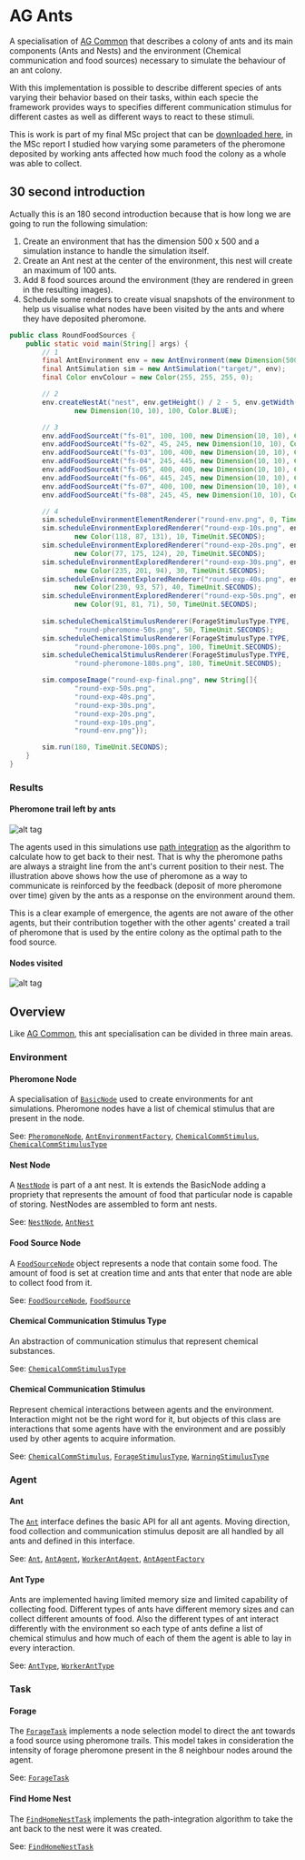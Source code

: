 # AG Ants

A specialisation of [AG Common](https://github.com/luizfilipeabrahao/ag-common) that 
describes a colony of ants and its main components (Ants and Nests) and the 
environment (Chemical communication and food sources) necessary to simulate the 
behaviour of an ant colony.

With this implementation is possible to describe different species of ants varying their
behavior based on their tasks, within each specie the framework provides ways to specifies
different communication stimulus for different castes as well as different ways to react
to these stimuli.

This is work is part of my final MSc project that can be [downloaded here](http://luizfilipe.com/ag/msc-luiz-filipe.pdf),
in the MSc report I studied how varying some parameters of the pheromone deposited by 
working ants affected how much food the colony as a whole was able to collect.

## 30 second introduction

Actually this is an 180 second introduction because that is how long we are going to run
the following simulation:

1. Create an environment that has the dimension 500 x 500 and a simulation instance to 
   handle the simulation itself.
2. Create an Ant nest at the center of the environment, this nest will create an maximum
   of 100 ants.
3. Add 8 food sources around the environment (they are rendered in green in the resulting
   images).
4. Schedule some renders to create visual snapshots of the environment to help us visualise
   what nodes have been visited by the ants and where they have deposited pheromone.

```Java
public class RoundFoodSources {
    public static void main(String[] args) {
        // 1
        final AntEnvironment env = new AntEnvironment(new Dimension(500, 500));
        final AntSimulation sim = new AntSimulation("target/", env);
        final Color envColour = new Color(255, 255, 255, 0);

        // 2
        env.createNestAt("nest", env.getHeight() / 2 - 5, env.getWidth() / 2 - 5, 
                new Dimension(10, 10), 100, Color.BLUE);

        // 3
        env.addFoodSourceAt("fs-01", 100, 100, new Dimension(10, 10), Color.GREEN, 30.0);
        env.addFoodSourceAt("fs-02", 45, 245, new Dimension(10, 10), Color.GREEN, 30.0);
        env.addFoodSourceAt("fs-03", 100, 400, new Dimension(10, 10), Color.GREEN, 30.0);
        env.addFoodSourceAt("fs-04", 245, 445, new Dimension(10, 10), Color.GREEN, 30.0);
        env.addFoodSourceAt("fs-05", 400, 400, new Dimension(10, 10), Color.GREEN, 30.0);
        env.addFoodSourceAt("fs-06", 445, 245, new Dimension(10, 10), Color.GREEN, 30.0);
        env.addFoodSourceAt("fs-07", 400, 100, new Dimension(10, 10), Color.GREEN, 30.0);
        env.addFoodSourceAt("fs-08", 245, 45, new Dimension(10, 10), Color.GREEN, 30.0);

        // 4
        sim.scheduleEnvironmentElementRenderer("round-env.png", 0, TimeUnit.SECONDS);
        sim.scheduleEnvironmentExploredRenderer("round-exp-10s.png", envColour, 
                new Color(118, 87, 131), 10, TimeUnit.SECONDS);
        sim.scheduleEnvironmentExploredRenderer("round-exp-20s.png", envColour, 
                new Color(77, 175, 124), 20, TimeUnit.SECONDS);
        sim.scheduleEnvironmentExploredRenderer("round-exp-30s.png", envColour, 
                new Color(235, 201, 94), 30, TimeUnit.SECONDS);
        sim.scheduleEnvironmentExploredRenderer("round-exp-40s.png", envColour, 
                new Color(230, 93, 57), 40, TimeUnit.SECONDS);
        sim.scheduleEnvironmentExploredRenderer("round-exp-50s.png", envColour, 
                new Color(91, 81, 71), 50, TimeUnit.SECONDS);
        
        sim.scheduleChemicalStimulusRenderer(ForageStimulusType.TYPE, 
                "round-pheromone-50s.png", 50, TimeUnit.SECONDS);
        sim.scheduleChemicalStimulusRenderer(ForageStimulusType.TYPE, 
                "round-pheromone-100s.png", 100, TimeUnit.SECONDS);
        sim.scheduleChemicalStimulusRenderer(ForageStimulusType.TYPE, 
                "round-pheromone-180s.png", 180, TimeUnit.SECONDS);

        sim.composeImage("round-exp-final.png", new String[]{
                "round-exp-50s.png",
                "round-exp-40s.png",
                "round-exp-30s.png",
                "round-exp-20s.png",
                "round-exp-10s.png",
                "round-env.png"});

        sim.run(180, TimeUnit.SECONDS);
    }
}
```

### Results

#### Pheromone trail left by ants

![alt tag](http://luizfilipe.com/ag/intro-pheromone.jpg)

The agents used in this simulations use [path integration](http://en.wikipedia.org/wiki/Path_integration)
as the algorithm to calculate how to get back to their nest. That is why the pheromone 
paths are always a straight line from the ant's current position to their nest. The 
illustration above shows how the use of pheromone as a way to communicate is reinforced
by the feedback (deposit of more pheromone over time) given by the ants as a response on
the environment around them.

This is a clear example of emergence, the agents are not aware of the other agents, but
their contribution together with the other agents' created a trail of pheromone that is
used by the entire colony as the optimal path to the food source.

#### Nodes visited

![alt tag](http://luizfilipe.com/ag/ant-explored.jpg)

## Overview

Like [AG Common](https://github.com/luizfilipeabrahao/ag-common), this ant 
specialisation can be divided in three main areas.

### Environment

#### Pheromone Node

A specialisation of [`BasicNode`](https://github.com/luizfilipeabrahao/ag-common/blob/master/src/main/java/org/ag/common/env/BasicNode.java)
used to create environments for ant simulations. Pheromone nodes have a list of chemical
stimulus that are present in the node.

See: [`PheromoneNode`](src/main/java/org/ag/ants/env/PheromoneNode.java),
[`AntEnvironmentFactory`](src/main/java/org/ag/ants/env/impl/AntEnvironmentFactory.java),
[`ChemicalCommStimulus`](src/main/java/org/ag/ants/env/ChemicalCommStimulus.java),
[`ChemicalCommStimulusType`](src/main/java/org/ag/ants/env/ChemicalCommStimulusType.java)

#### Nest Node

A [`NestNode`](src/main/java/org/ag/ants/env/NestNode.java) is part of a 
ant nest. It is extends the BasicNode adding a propriety that represents the amount 
of food that particular node is capable of storing. NestNodes are assembled to 
form ant nests.

See: [`NestNode`](src/main/java/org/ag/ants/env/NestNode.java),
[`AntNest`](src/main/java/org/ag/ants/env/AntNest.java)

#### Food Source Node

A [`FoodSourceNode`](src/main/java/org/ag/ants/env/FoodSourceNode.java) object 
represents a node that contain some food. The amount of food is set at creation 
time and ants that enter that node are able to collect food from it.

See: [`FoodSourceNode`](src/main/java/org/ag/ants/env/FoodSourceNode.java),
[`FoodSource`](src/main/java/org/ag/ants/env/FoodSource.java)

#### Chemical Communication Stimulus Type

An abstraction of communication stimulus that represent chemical substances.

See: [`ChemicalCommStimulusType`](src/main/java/org/ag/ants/env/ChemicalCommStimulusType.java)

#### Chemical Communication Stimulus

Represent chemical interactions between agents and the environment. Interaction might
not be the right word for it, but objects of this class are interactions that some 
agents have with the environment and are possibly used by other agents to acquire 
information.

See: [`ChemicalCommStimulus`](src/main/java/org/ag/ants/env/ChemicalCommStimulus.java),
[`ForageStimulusType`](src/main/java/org/ag/ants/env/impl/ForageStimulusType.java),
[`WarningStimulusType`](src/main/java/org/ag/ants/env/impl/WarningStimulusType.java)

### Agent

#### Ant

The [`Ant`](src/main/java/org/ag/ants/agent/Ant.java) interface defines the basic
API for all ant agents. Moving direction, food collection and communication stimulus
deposit are all handled by all ants and defined in this interface.

See: [`Ant`](src/main/java/org/ag/ants/agent/Ant.java),
[`AntAgent`](src/main/java/org/ag/ants/agent/impl/AntAgent.java),
[`WorkerAntAgent`](src/main/java/org/ag/ants/agent/impl/WorkerAntAgent.java),
[`AntAgentFactory`](src/main/java/org/ag/ants/agent/impl/AntAgentFactory.java)

#### Ant Type

Ants are implemented having limited memory size and limited capability of collecting food.
Different types of ants have different memory sizes and can collect different amounts of 
food. Also the different types of ant interact differently with the environment so each 
type of ants define a list of chemical stimulus and how much of each of them the agent is 
able to lay in every interaction.

See: [`AntType`](src/main/java/org/ag/ants/agent/AntType.java),
[`WorkerAntType`](src/main/java/org/ag/ants/agent/impl/WorkerAntType.java)

### Task

#### Forage

The [`ForageTask`](src/main/java/org/ag/ants/task/ForageTask.java) implements a node selection
model to direct the ant towards a food source using pheromone trails. This model takes in 
consideration the intensity of forage pheromone present in the 8 neighbour nodes around the agent.

See: [`ForageTask`](src/main/java/org/ag/ants/task/ForageTask.java)

#### Find Home Nest

The [`FindHomeNestTask`](src/main/java/org/ag/ants/task/FindHomeNestTask.java) implements the
path-integration algorithm to take the ant back to the nest were it was created.

See: [`FindHomeNestTask`](src/main/java/org/ag/ants/task/FindHomeNestTask.java)
